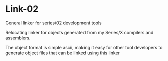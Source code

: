 # Link-02
General linker for series/02 development tools

Relocating linker for objects generated from my Series/X compilers and assemblers.

The object format is simple ascii, making it easy for other tool developers to generate object files that can be linked using this linker
